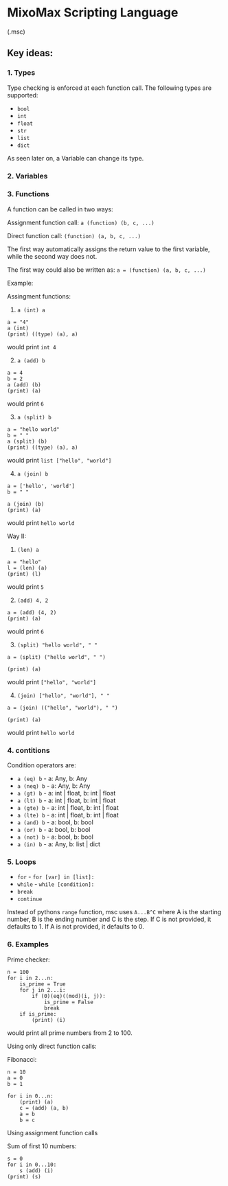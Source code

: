 # MixoMax Scripting Language

(.msc)

## Key ideas:


### 1. Types

Type checking is enforced at each function call. The following types are supported:

- `bool`
- `int`
- `float`
- `str`
- `list`
- `dict`

As seen later on, a Variable can change its type.



### 2. Variables


### 3. Functions

A function can be called in two ways:

Assignment function call:
`a (function) (b, c, ...)`

Direct function call:
`(function) (a, b, c, ...)`

The first way automatically assigns the return value to the first variable, while the second way does not.

The first way could also be written as:
`a = (function) (a, b, c, ...)`


Example:

Assingment functions:

1) `a (int) a` 
```
a = "4"
a (int)
(print) ((type) (a), a)
```

would print `int 4`



2) `a (add) b` 
```
a = 4
b = 2
a (add) (b)
(print) (a)
```

would print `6`


3) `a (split) b`
```
a = "hello world"
b = " "
a (split) (b)
(print) ((type) (a), a)
```

would print `list ["hello", "world"]`


4) `a (join) b`
```
a = ['hello', 'world']
b = " "

a (join) (b)
(print) (a)
```

would print `hello world`



Way II:

1) `(len) a`
```
a = "hello"
l = (len) (a)
(print) (l)
```

would print `5`


2) `(add) 4, 2`
```
a = (add) (4, 2)
(print) (a)
```

would print `6`


3) `(split) "hello world", " "`
```
a = (split) ("hello world", " ")

(print) (a)
```
would print `["hello", "world"]`


4) `(join) ["hello", "world"], " "`
```
a = (join) (("hello", "world"), " ")

(print) (a)
```

would print `hello world`


### 4. contitions

Condition operators are:

- `a (eq) b` - a: Any, b: Any
- `a (neq) b` - a: Any, b: Any
- `a (gt) b` - a: int | float, b: int | float
- `a (lt) b` - a: int | float, b: int | float
- `a (gte) b` - a: int | float, b: int | float
- `a (lte) b` - a: int | float, b: int | float
- `a (and) b` - a: bool, b: bool
- `a (or) b` - a: bool, b: bool
- `a (not) b` - a: bool, b: bool
- `a (in) b` - a: Any, b: list | dict


### 5. Loops

- `for` - `for [var] in [list]:`
- `while` - `while [condition]:`
- `break`
- `continue`

Instead of pythons `range` function, msc uses `A...B^C` where A is the starting number, B is the ending number and C is the step. If C is not provided, it defaults to 1. If A is not provided, it defaults to 0.



### 6. Examples


Prime checker:

```
n = 100
for i in 2...n:
    is_prime = True
    for j in 2...i:
        if (0)(eq)((mod)(i, j)):
            is_prime = False
            break
    if is_prime:
        (print) (i)
```

would print all prime numbers from 2 to 100.


Using only direct function calls:

Fibonacci:

```
n = 10
a = 0
b = 1

for i in 0...n:
    (print) (a)
    c = (add) (a, b)
    a = b
    b = c
```


Using assignment function calls

Sum of first 10 numbers:

```
s = 0
for i in 0...10:
    s (add) (i)
(print) (s)
```


